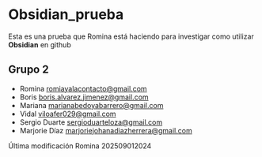 # Obsidian_prueba

Esta es una prueba que Romina está haciendo para investigar como utilizar **Obsidian** en github

## Grupo 2

* Romina <romiayalacontacto@gmail.com>
* Boris <boris.alvarez.jimenez@gmail.com>
* Mariana <marianabedoyabarrero@gmail.com>
* Vidal <viloafer029@gmail.com>
* Sergio Duarte <sergioduarteloza@gmail.com>
* Marjorie Díaz <marjoriejohanadiazherrera@gmail.com>
  
  

Última modificación Romina 202509012024 
